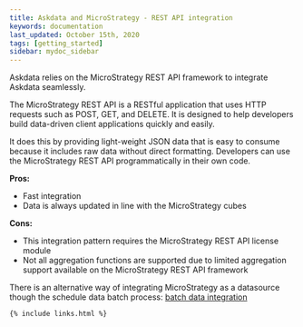 ```yaml
---
title: Askdata and MicroStrategy - REST API integration
keywords: documentation
last_updated: October 15th, 2020
tags: [getting_started]
sidebar: mydoc_sidebar
---
```


Askdata relies on the MicroStrategy REST API framework to integrate Askdata seamlessly.

The MicroStrategy REST API is a RESTful application that uses HTTP requests such as POST, GET, and DELETE. It is designed to help developers build data-driven client applications quickly and easily. 

It does this by providing light-weight JSON data that is easy to consume because it includes raw data without direct formatting. Developers can use the MicroStrategy REST API programmatically in their own code.  


**Pros:**


* Fast integration
* Data is always updated in line with the MicroStrategy cubes

**Cons:**


* This integration pattern requires the MicroStrategy REST API license module
* Not all aggregation functions are supported due to limited aggregation support available on the MicroStrategy REST API framework

There is an alternative way of integrating MicroStrategy as a datasource though the schedule data batch process: [batch data integration](/docs/microstrategy-batch-integration)



    {% include links.html %}

    